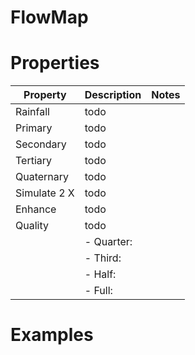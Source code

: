 # FlowMap


# Properties


| Property | Description | Notes | 
| -------- | ----------- | ----- |
| Rainfall | todo | |
| Primary | todo | |
| Secondary | todo | |
| Tertiary | todo | |
| Quaternary | todo | |
| Simulate 2 X | todo | |
| Enhance | todo | |
| Quality | todo | |
| | - Quarter: <desc> | |
| | - Third: <desc> | |
| | - Half: <desc> | |
| | - Full: <desc> | |




# Examples
